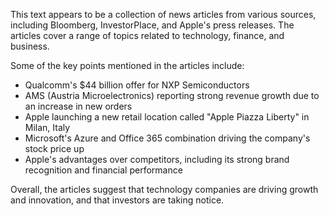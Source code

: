 This text appears to be a collection of news articles from various sources, including Bloomberg, InvestorPlace, and Apple's press releases. The articles cover a range of topics related to technology, finance, and business.

Some of the key points mentioned in the articles include:

* Qualcomm's $44 billion offer for NXP Semiconductors
* AMS (Austria Microelectronics) reporting strong revenue growth due to an increase in new orders
* Apple launching a new retail location called "Apple Piazza Liberty" in Milan, Italy
* Microsoft's Azure and Office 365 combination driving the company's stock price up
* Apple's advantages over competitors, including its strong brand recognition and financial performance

Overall, the articles suggest that technology companies are driving growth and innovation, and that investors are taking notice.
